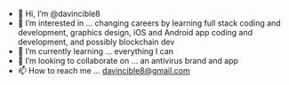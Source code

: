 - 👋 Hi, I’m @davincible8
- 👀 I’m interested in ... changing careers by learning full stack coding and development, graphics design, iOS and Android app coding and development, and possibly blockchain dev
- 🌱 I’m currently learning ... everything I can
- 💞️ I’m looking to collaborate on ... an antivirus brand and app
- 📫 How to reach me ... davincible8@gmail.com

<!---
davincible8/davincible8 is a ✨ special ✨ repository because its `README.md` (this file) appears on your GitHub profile.
You can click the Preview link to take a look at your changes.
--->
